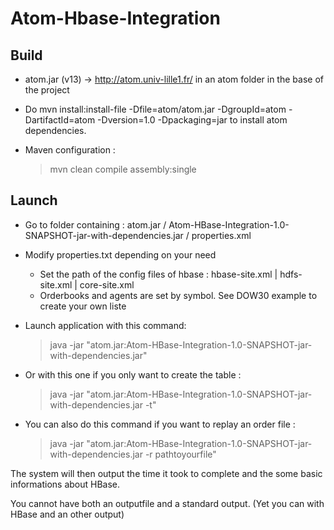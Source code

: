 # Atom-Hbase-Integration

## Build

- atom.jar (v13) -> http://atom.univ-lille1.fr/ in an atom folder in the base of the project
- Do mvn install:install-file -Dfile=atom/atom.jar -DgroupId=atom -DartifactId=atom -Dversion=1.0 -Dpackaging=jar to install atom dependencies.
- Maven configuration :

  > mvn clean compile assembly:single

## Launch

- Go to folder containing : atom.jar / Atom-HBase-Integration-1.0-SNAPSHOT-jar-with-dependencies.jar / properties.xml
- Modify properties.txt depending on your need
  - Set the path of the config files of hbase : hbase-site.xml | hdfs-site.xml | core-site.xml
  - Orderbooks and agents are set by symbol. See DOW30 example to create your own liste
- Launch application with this command:

  > java -jar "atom.jar:Atom-HBase-Integration-1.0-SNAPSHOT-jar-with-dependencies.jar"

- Or with this one if you only want to create the table :

  > java -jar "atom.jar:Atom-HBase-Integration-1.0-SNAPSHOT-jar-with-dependencies.jar -t"
  
- You can also do this command if you want to replay an order file :

  > java -jar "atom.jar:Atom-HBase-Integration-1.0-SNAPSHOT-jar-with-dependencies.jar -r pathtoyourfile" 

The system will then output the time it took to complete and the some basic informations about HBase.

You cannot have both an outputfile and a standard output. (Yet you can with HBase and an other output)
